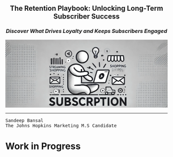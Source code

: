 <div align="center">
  <h2><strong>The Retention Playbook: Unlocking Long-Term Subscriber Success</strong></h2>
  <h3><em>Discover What Drives Loyalty and Keeps Subscribers Engaged</em></h3>
</div>

<div align="center">
  <img src="https://github.com/Sandeep-Bansal1/Customer-Subscription/blob/main/Images/Subscription_Cover_Photo.png?raw=true" alt="Subscription Cover Photo">
</div>

---

<pre>
Sandeep Bansal
The Johns Hopkins Marketing M.S Candidate
</pre>

# Work in Progress
